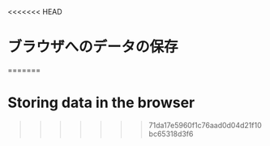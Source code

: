 
<<<<<<< HEAD
# ブラウザへのデータの保存
=======
# Storing data in the browser
>>>>>>> 71da17e5960f1c76aad0d04d21f10bc65318d3f6
